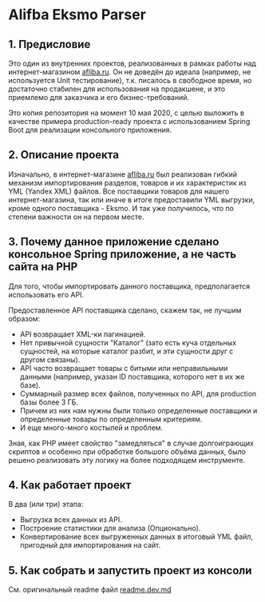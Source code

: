 # Alifba Eksmo Parser

## 1. Предисловие

Это один из внутренних проектов, реализованных в рамках работы над интернет-магазином [afliba.ru](https://alifba.ru). Он не доведён до идеала (например, не используется Unit тестирование), т.к. писалось в свободное время, но достаточно стабилен для использования на продакшене, и это приемлемо для заказчика и его бизнес-требований.

Это копия репозитория на момент 10 мая 2020, с целью выложить в качестве примера production-ready проекта с использованием Spring Boot для реализации консольного приложения.

## 2. Описание проекта

Изначально, в интернет-магазине [afliba.ru](https://alifba.ru) был реализован гибкий механизм импортирования разделов, товаров и их характеристик из YML (Yandex XML) файлов.
Все поставщики товаров для нашего интернет-магазина, так или иначе в итоге предоставили YML выгрузки, кроме одного поставщика - Eksmo. И так уже получилось, что по степени важности он на первом месте.

## 3. Почему данное приложение сделано консольное Spring приложение, а не часть сайта на PHP

Для того, чтобы импортировать данного поставщика, предполагается использовать его API. 

Предоставленное API поставщика сделано, скажем так, не лучшим образом:
- API возвращает XML-ки пагинацией.
- Нет привычной сущности "Каталог" (зато есть куча отдельных сущностей, на которые каталог разбит, и эти сущности друг с другом связаны).
- API часто возвращает товары с битыми или неправильными данными (например, указан ID поставщика, которого нет в их же базе).
- Суммарный размер всех файлов, полученных по API, для production базы более 3 ГБ.
- Причем из них нам нужны были только определенные поставщики и определенные товары по определенным критериям.
- И еще много-много костылей и проблем.

Зная, как PHP имеет свойство "замедляться" в случае долгоиграющих скриптов и особенно при обработке большого объёма данных, было решено реализовать эту логику на более подходящем инструменте.

## 4. Как работает проект

В два (или три) этапа:
- Выгрузка всех данных из API.
- Построение статистики для анализа (Опционально).
- Конвертирование всех выгруженных данных в итоговый YML файл, пригодный для импортирования на сайт.

## 5. Как собрать и запустить проект из консоли

См. оригинальный readme файл [readme.dev.md](./readme.dev.md)